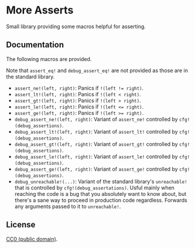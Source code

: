 # More Asserts

Small library providing some macros helpful for asserting.

## Documentation

The following macros are provided.

Note that `assert_eq!` and `debug_assert_eq!` are not provided as those are in the standard library.

- `assert_ne!(left, right)`: Panics if `!(left != right)`.
- `assert_lt!(left, right)`: Panics if `!(left < right)`.
- `assert_gt!(left, right)`: Panics if `!(left > right)`.
- `assert_le!(left, right)`: Panics if `!(left <= right)`.
- `assert_ge!(left, right)`: Panics if `!(left >= right)`.
- `debug_assert_ne!(left, right)`: Variant of `assert_ne!` controlled by `cfg!(debug_assertions)`.
- `debug_assert_lt!(left, right)`: Variant of `assert_lt!` controlled by `cfg!(debug_assertions)`.
- `debug_assert_gt!(left, right)`: Variant of `assert_gt!` controlled by `cfg!(debug_assertions)`.
- `debug_assert_le!(left, right)`: Variant of `assert_le!` controlled by `cfg!(debug_assertions)`.
- `debug_assert_ge!(left, right)`: Variant of `assert_ge!` controlled by `cfg!(debug_assertions)`.
- `debug_unreachable!(...)`: Variant of the standard library's `unreachable!`
  that is controlled by `cfg!(debug_assertations)`. Usful mainly when reaching the
  code is a bug that you absolutely want to know about, but there's a sane way to
  proceed in production code regardless. Forwards any arguments passed to it to
  `unreachable!`.

## License

[CC0 (public domain)](https://creativecommons.org/publicdomain/zero/1.0/).


